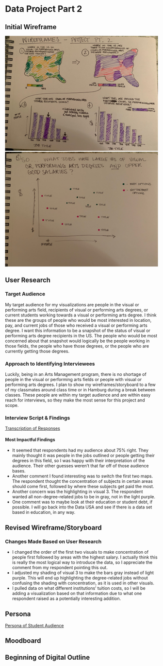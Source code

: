 # Data Project Part 2

## Initial Wireframe

![Wireframe 1](/DataViz_1.jpg)
![Wireframe 2](/DataViz_2.jpg)

## User Research

### Target Audience
My target audience for my visualizations are people in the visual or performing arts field, recipients of visual or performing arts degrees, or current students working towards a visual or performing arts degree. I think these are the groups of people who would be most interested in location, pay, and current jobs of those who received a visual or performing arts degree. I want this information to be a snapshot of the status of visual or performing arts degree recipients in the US. The people who would be most concerned about that snapshot would logically be the people working in those fields, the people who have those degrees, or the people who are currently getting those degrees.

### Approach to Identifying Interviewees
Luckily, being in an Arts Management program, there is no shortage of people in the visual or performing arts fields or people with visual or performing arts degrees. I plan to show my wireframes/storyboard to a few of my classmates around class time or in Hamburg during a break between classes. These people are within my target audience and are within easy reach for interviews, so they make the most sense for this project and scope.

### Interview Script & Findings
[Transcription of Responses](Interviews.pdf) 

#### Most Impactful Findings
- It seemed that respondents had my audience about 75% right. They mainly thought it was people in the jobs outlined or people getting their degrees in this field, so I was happy with their interpretation of the audience. Their other guesses weren’t that far off of those audience bases. 
- Another comment I found interesting was to switch the first two maps. The respondent thought the concentration of subjects in certain areas should come first, followed by where these subjects get paid the most.
- Another concern was the highlighting in visual 3. The respondent wanted all non-degree-related jobs to be in gray, not in the light purple.
- One comment was to maybe look at their education or student debt, if possible. I will go back into the Data USA and see if there is a data set based in education, in any way.

## Revised Wireframe/Storyboard



### Changes Made Based on User Research
- I changed the order of the first two visuals to make concentration of people first followed by areas with the highest salary. I actually think this is really the most logical way to introduce the data, so I appreciate the comment from my respondent pointing this out.
- I adjusted my shading of visual 3 to make the bars gray instead of light purple. This will end up highlighting the degree-related jobs without confusing the shading with concentration, as it is used in other visuals.
- I pulled data on what different institutions’ tuition costs, so I will be adding a visualization based on that information due to what one respondent raised as a potentially interesting addition. 


## Persona

[Persona of Student Audience](Persona_Anna)

## Moodboard

## Beginning of Digital Outline
